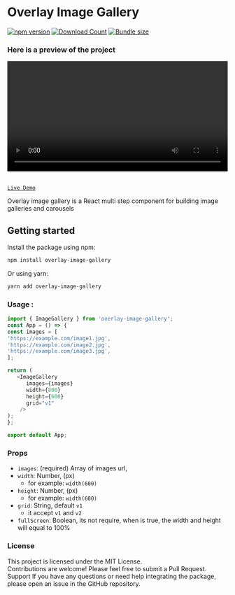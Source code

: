 # Overlay Image Gallery

[![npm version](https://badge.fury.io/js/react-image-gallery.svg)](https://badge.fury.io/js/react-image-gallery)
[![Download Count](http://img.shields.io/npm/dm/react-image-gallery.svg?style=flat)](https://www.npmjs.com/package/react-image-gallery)
[![Bundle size](https://badgen.net/bundlephobia/minzip/react-image-gallery)](https://bundlephobia.com/package/react-image-gallery)



### Here is a preview of the project

<div style="display: flex; justify-content: center; align-items: center; height: auto;">
<video width="600" autoplay loop>
  <source src="https://raw.githubusercontent.com/b-owl/overlay-image-gallery/main/public/preview.mp4" type="video/mp4">
  Your browser does not support the video tag.
</video>
</div>

<br/>

[`Live Demo`](http://)

Overlay image gallery is a React multi step component for building image galleries and carousels

## Getting started

Install the package using npm:

```bash
npm install overlay-image-gallery
```

Or using yarn:

```bash
yarn add overlay-image-gallery
```

### Usage :


```js
import { ImageGallery } from 'overlay-image-gallery';
const App = () => {
const images = [
'https://example.com/image1.jpg',
'https://example.com/image2.jpg',
'https://example.com/image3.jpg',
];

return (
   <ImageGallery
      images={images}
      width={800}
      height={600}
      grid="v1"
    />
);
};

export default App;
```

### Props

- `images`: (required) Array of images url,
- `width`: Number, (px)
  - for example: `width(600)`
- `height`: Number, (px)
  - for example: `width(600)`
- `grid`: String, default `v1`
  - it accept `v1` and `v2` 
- `fullScreen`: Boolean, its not require, when is true, the width and height will equal to 100%

### License
This project is licensed under the MIT License.
<br/>
Contributions are welcome! Please feel free to submit a Pull Request.
Support
If you have any questions or need help integrating the package, please open an issue in the GitHub repository.
